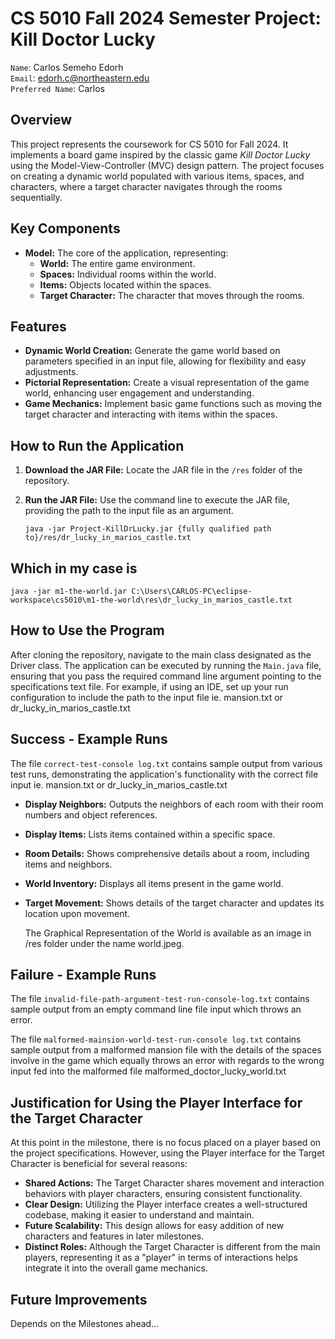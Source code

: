 # CS 5010 Fall 2024 Semester Project: Kill Doctor Lucky

`Name`: Carlos Semeho Edorh  
`Email`: edorh.c@northeastern.edu  
`Preferred Name`: Carlos  

## Overview
This project represents the coursework for CS 5010 for Fall 2024. It implements a board game inspired by the classic game *Kill Doctor Lucky* using the Model-View-Controller (MVC) design pattern. The project focuses on creating a dynamic world populated with various items, spaces, and characters, where a target character navigates through the rooms sequentially.

## Key Components
- **Model:** The core of the application, representing:
  - **World:** The entire game environment.
  - **Spaces:** Individual rooms within the world.
  - **Items:** Objects located within the spaces.
  - **Target Character:** The character that moves through the rooms.

## Features
- **Dynamic World Creation:** Generate the game world based on parameters specified in an input file, allowing for flexibility and easy adjustments.
- **Pictorial Representation:** Create a visual representation of the game world, enhancing user engagement and understanding.
- **Game Mechanics:** Implement basic game functions such as moving the target character and interacting with items within the spaces.


## How to Run the Application
1. **Download the JAR File:** Locate the JAR file in the `/res` folder of the repository.
2. **Run the JAR File:** Use the command line to execute the JAR file, providing the path to the input file as an argument.
   
   `java -jar Project-KillDrLucky.jar {fully qualified path to}/res/dr_lucky_in_marios_castle.txt`

## Which in my case is
`java -jar m1-the-world.jar C:\Users\CARLOS-PC\eclipse-workspace\cs5010\m1-the-world\res\dr_lucky_in_marios_castle.txt`


## How to Use the Program
After cloning the repository, navigate to the main class designated as the Driver class. The application can be executed by running the `Main.java` file, ensuring that you pass the required command line argument pointing to the specifications text file. For example, if using an IDE, set up your run configuration to include the path to the input file ie. mansion.txt or dr_lucky_in_marios_castle.txt

## Success - Example Runs
The file `correct-test-console log.txt` contains sample output from various test runs, demonstrating the application's functionality with the correct file input ie. mansion.txt or dr_lucky_in_marios_castle.txt

- **Display Neighbors:** Outputs the neighbors of each room with their room numbers and object references.
- **Display Items:** Lists items contained within a specific space.
- **Room Details:** Shows comprehensive details about a room, including items and neighbors.
- **World Inventory:** Displays all items present in the game world.
- **Target Movement:** Shows details of the target character and updates its location upon movement.

   The Graphical Representation of the World is available as an image in /res folder under the name world.jpeg.

## Failure - Example Runs

The file `invalid-file-path-argument-test-run-console-log.txt` contains sample output from an empty command line file input which throws an error.

The file `malformed-mainsion-world-test-run-console log.txt` contains sample output from a malformed mansion file with the details of the spaces involve in the game which equally throws an error with regards to the wrong input fed into the malformed file malformed_doctor_lucky_world.txt

## Justification for Using the Player Interface for the Target Character
At this point in the milestone, there is no focus placed on a player based on the project specifications. However, using the Player interface for the Target Character is beneficial for several reasons:
- **Shared Actions:** The Target Character shares movement and interaction behaviors with player characters, ensuring consistent functionality.
- **Clear Design:** Utilizing the Player interface creates a well-structured codebase, making it easier to understand and maintain.
- **Future Scalability:** This design allows for easy addition of new characters and features in later milestones.
- **Distinct Roles:** Although the Target Character is different from the main players, representing it as a "player" in terms of interactions helps integrate it into the overall game mechanics.

## Future Improvements
Depends on the Milestones ahead...